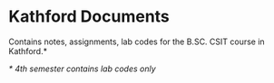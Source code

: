 # Kathford Documents
Contains notes, assignments, lab codes for the B.SC. CSIT course in Kathford.*

_* 4th semester contains lab codes only_
